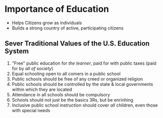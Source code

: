 # Importance of Education
* Helps Citizens grow as individuals
* Builds a strong country of active, participating citizens

## Sever Traditional Values of the U.S. Education System
1. "Free" public education for *the learner*, paid for with public taxes (paid for by *all of society*)
2. Equal schooling open to all comers in a public school
3. Public schools should be free of any creed or organized religion
4. Public schools should be controlled by the state & local governments within which they are located
5. Attendance in all schools should be compulsory
6. Schools should not just be the basics 3Rs, but be enrinhing
7. Inclusive public school instruction should cover *all* children, even those with special needs
